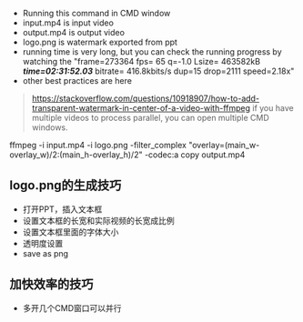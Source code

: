 - Running this command in CMD window
- input.mp4 is input video
- output.mp4 is output video
- logo.png is watermark exported from ppt
- running time is very long, but you can check the running progress by watching the   "frame=273364 fps= 65 q=-1.0 Lsize=  463582kB ***time=02:31:52.03*** bitrate= 416.8kbits/s dup=15 drop=2111 speed=2.18x"
- other best practices are here
> https://stackoverflow.com/questions/10918907/how-to-add-transparent-watermark-in-center-of-a-video-with-ffmpeg
> if you have multiple videos to process parallel, you can open multiple CMD windows.

ffmpeg -i input.mp4 -i logo.png -filter_complex "overlay=(main_w-overlay_w)/2:(main_h-overlay_h)/2" -codec:a copy output.mp4

## logo.png的生成技巧
- 打开PPT，插入文本框
- 设置文本框的长宽和实际视频的长宽成比例
- 设置文本框里面的字体大小
- 透明度设置
- save as png

## 加快效率的技巧
- 多开几个CMD窗口可以并行
